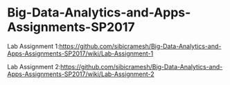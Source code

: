 # Big-Data-Analytics-and-Apps-Assignments-SP2017

Lab Assignment 1:https://github.com/sibicramesh/Big-Data-Analytics-and-Apps-Assignments-SP2017/wiki/Lab-Assignment-1

Lab Assignment 2:https://github.com/sibicramesh/Big-Data-Analytics-and-Apps-Assignments-SP2017/wiki/Lab-Assignment-2
